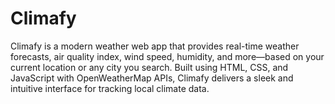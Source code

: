 # Climafy
Climafy is a modern weather web app that provides real-time weather forecasts, air quality index, wind speed, humidity, and more—based on your current location or any city you search. Built using HTML, CSS, and JavaScript with OpenWeatherMap APIs, Climafy delivers a sleek and intuitive interface for tracking local climate data.
